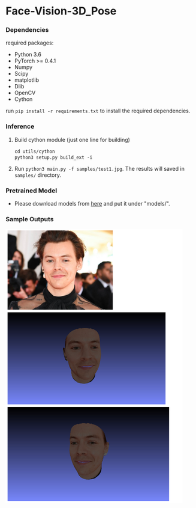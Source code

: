 # Face-Vision-3D_Pose


### Dependencies

required packages: 

 - Python 3.6
 - PyTorch >= 0.4.1
 - Numpy
 - Scipy
 - matplotlib
 - Dlib 
 - OpenCV 
 - Cython 

run `pip install -r requirements.txt` to install the required dependencies.


### Inference

1. Build cython module (just one line for building)
   ```
   cd utils/cython
   python3 setup.py build_ext -i
   ```
2.  Run `python3 main.py -f samples/test1.jpg`. The results will saved in `samples/` directory.


### Pretrained Model
- Please download models from [here](https://drive.google.com/open?id=1kxgOZSds1HuUIlvo5sRH3PJv377qZAkE) and put it under "models/".

### Sample Outputs

<img src="sample_output.png"/>